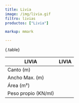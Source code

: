 ```yaml
---
title: Livia
image: /img/livia.gif
filtro: livias
productos: ["Livia"]

markup: mmark

---
```

{.table}

|LIVIA|LIVIA|
|--- |--- |
|Canto (m)||
|Ancho Max. (m)||
|Área (m²)||
|Peso propio (KN/ml)||
